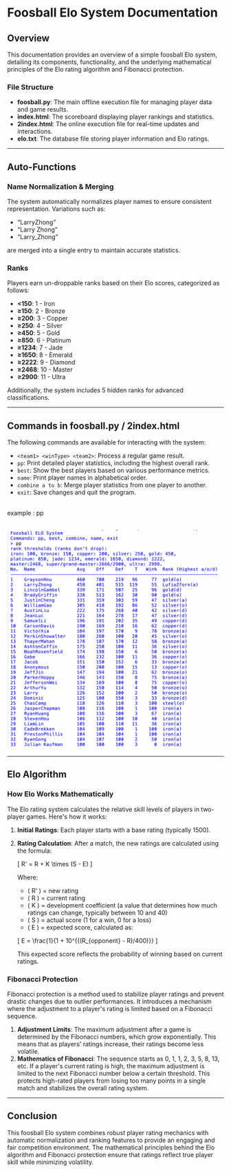 # Foosball Elo System Documentation

## Overview

This documentation provides an overview of a simple foosball Elo system, detailing its components, functionality, and the underlying mathematical principles of the Elo rating algorithm and Fibonacci protection.

### File Structure

- **foosball.py**: The main offline execution file for managing player data and game results.
- **index.html**: The scoreboard displaying player rankings and statistics.
- **2index.html**: The online execution file for real-time updates and interactions.
- **elo.txt**: The database file storing player information and Elo ratings.

---

## Auto-Functions

### Name Normalization & Merging

The system automatically normalizes player names to ensure consistent representation. Variations such as:
- “LarryZhong”
- “Larry Zhong”
- “Larry_Zhong”

are merged into a single entry to maintain accurate statistics.

### Ranks

Players earn un-droppable ranks based on their Elo scores, categorized as follows:

- **<150**: 1 - Iron
- **≥150**: 2 - Bronze
- **≥200**: 3 - Copper
- **≥250**: 4 - Silver
- **≥450**: 5 - Gold
- **≥850**: 6 - Platinum
- **≥1234**: 7 - Jade
- **≥1650**: 8 - Emerald
- **≥2222**: 9 - Diamond
- **≥2468**: 10 - Master
- **≥2900**: 11 - Ultra

Additionally, the system includes 5 hidden ranks for advanced classifications.

---

## Commands in foosball.py / 2index.html

The following commands are available for interacting with the system:

- `<team1> <winType> <team2>`: Process a regular game result.
- `pp`: Print detailed player statistics, including the highest overall rank.
- `best`: Show the best players based on various performance metrics.
- `name`: Print player names in alphabetical order.
- `combine a to b`: Merge player statistics from one player to another.
- `exit`: Save changes and quit the program.
<br/>
example : pp
<br/><br/>

![pp](/pp.png "pp")

---

## Elo Algorithm

### How Elo Works Mathematically

The Elo rating system calculates the relative skill levels of players in two-player games. Here's how it works:

1. **Initial Ratings**: Each player starts with a base rating (typically 1500).
2. **Rating Calculation**: After a match, the new ratings are calculated using the formula:

   \[
   R' = R + K \times (S - E)
   \]

   Where:
   - \( R' \) = new rating
   - \( R \) = current rating
   - \( K \) = development coefficient (a value that determines how much ratings can change, typically between 10 and 40)
   - \( S \) = actual score (1 for a win, 0 for a loss)
   - \( E \) = expected score, calculated as:

   \[
   E = \frac{1}{1 + 10^{((R_{opponent} - R)/400)}}
   \]

   This expected score reflects the probability of winning based on current ratings.

### Fibonacci Protection

Fibonacci protection is a method used to stabilize player ratings and prevent drastic changes due to outlier performances. It introduces a mechanism where the adjustment to a player's rating is limited based on a Fibonacci sequence.

1. **Adjustment Limits**: The maximum adjustment after a game is determined by the Fibonacci numbers, which grow exponentially. This means that as players' ratings increase, their ratings become less volatile.
2. **Mathematics of Fibonacci**: The sequence starts as 0, 1, 1, 2, 3, 5, 8, 13, etc. If a player's current rating is high, the maximum adjustment is limited to the next Fibonacci number below a certain threshold. This protects high-rated players from losing too many points in a single match and stabilizes the overall rating system.

---

## Conclusion

This foosball Elo system combines robust player rating mechanics with automatic normalization and ranking features to provide an engaging and fair competition environment. The mathematical principles behind the Elo algorithm and Fibonacci protection ensure that ratings reflect true player skill while minimizing volatility.
